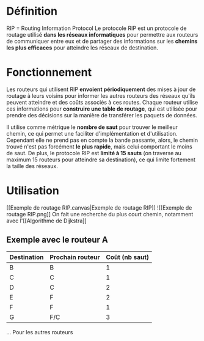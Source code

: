 # Définition
RIP = Routing Information Protocol
Le protocole RIP est un protocole de routage utilisé **dans les réseaux informatiques** pour permettre aux routeurs de communiquer entre eux et de partager des informations sur les **chemins les plus efficaces** pour atteindre les réseaux de destination.
# Fonctionnement
Les routeurs qui utilisent RIP **envoient périodiquement** des mises à jour de routage à leurs voisins pour informer les autres routeurs des réseaux qu'ils peuvent atteindre et des coûts associés à ces routes. Chaque routeur utilise ces informations pour **construire une table de routage**, qui est utilisée pour prendre des décisions sur la manière de transférer les paquets de données.

Il utilise comme métrique le **nombre de saut** pour trouver le meilleur chemin, ce qui permet une faciliter d'implémentation et d'utilisation. Cependant elle ne prend pas en compte la bande passante, alors, le chemin trouvé n'est pas forcément **le plus rapide**, mais celui comportant le moins de saut.
De plus, le protocole RIP est **limité à 15 sauts** (on traverse au maximum 15 routeurs pour atteindre sa destination), ce qui limite fortement la taille des réseaux.

# Utilisation
[[Exemple de routage RIP.canvas|Exemple de routage RIP]]
![[Exemple de routage RIP.png]]
On fait une recherche du plus court chemin, notamment avec l'[[Algorithme de Dijkstra]]
## Exemple avec le routeur A
| Destination | Prochain routeur | Coût (nb saut) |
| ----------- | ---------------- | -------------- |
| B           | B                | 1              |
| C           | C                | 1              |
| D           | C                | 2              |
| E           | F                | 2              |
| F           | F                | 1              |
| G           | F/C              | 3              |
... Pour les autres routeurs
